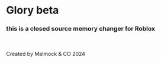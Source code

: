 <h1>Glory beta</h1>
<h3>this is a closed source memory changer for Roblox</h3>
<h9><br><br>Created by Malmock & CO 2024</h9>
